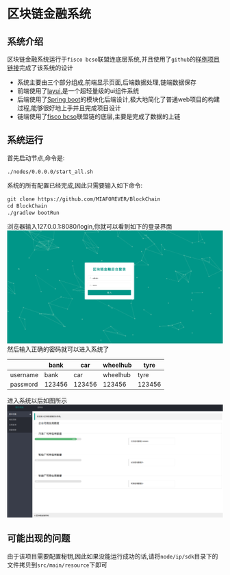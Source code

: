 # 区块链金融系统
## 系统介绍
区块链金融系统运行于`fisco bcso`联盟连底层系统,并且使用了`github`的[样例项目链接](https://github.com/FISCO-BCOS/spring-boot-starter)完成了该系统的设计
- 系统主要由三个部分组成,前端显示页面,后端数据处理,链端数据保存
- 前端使用了[layui](https://github.com/sentsin/layui),是一个超轻量级的ui组件系统
- 后端使用了[Spring boot](https://spring.io/projects/spring-boot/)的模块化后端设计,极大地简化了普通web项目的构建过程,能够很好地上手并且完成项目设计
- 链端使用了[fisco bcso](https://github.com/FISCO-BCOS/FISCO-BCOS)联盟链的底层,主要是完成了数据的上链

## 系统运行
首先启动节点,命令是:
```
./nodes/0.0.0.0/start_all.sh
```
系统的所有配置已经完成,因此只需要输入如下命令:
```
git clone https://github.com/MIAFOREVER/BlockChain
cd BlockChain
./gradlew bootRun
```
浏览器输入127.0.0.1:8080/login,你就可以看到如下的登录界面
![](pic/login.png)
然后输入正确的密码就可以进入系统了

||bank|car|wheelhub|tyre|
|--|--|--|--|--|
|username|bank|car|wheelhub|tyre|
|password|123456|123456|123456|123456|

进入系统以后如图所示
![](pic/admin.png)

## 可能出现的问题
由于该项目需要配置秘钥,因此如果没能运行成功的话,请将`node/ip/sdk`目录下的文件拷贝到`src/main/resource`下即可